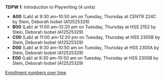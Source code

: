 **TDPW 1**: Introduction to Playwriting (4 units)

- **A00** (Lab) at 9:30 am–10:50 am on Tuesday, Thursday at CENTR 224C by Stein, Deborah Isobel (A12525329)
- **B00** (Lab) at 11:00 am–12:20 pm on Tuesday, Thursday at HSS 2152 by Stein, Deborah Isobel (A12525329)
- **C00** (Lab) at 11:00 am–12:20 pm on Tuesday, Thursday at HSS 2305B by Stein, Deborah Isobel (A12525329)
- **D00** (Lab) at 9:30 am–10:50 am on Tuesday, Thursday at HSS 2305A by Stein, Deborah Isobel (A12525329)
- **E00** (Lab) at 9:30 am–10:50 am on Tuesday, Thursday at HSS 2305B by Stein, Deborah Isobel (A12525329)

[Enrollment numbers over time](./TDPW1.tsv)
